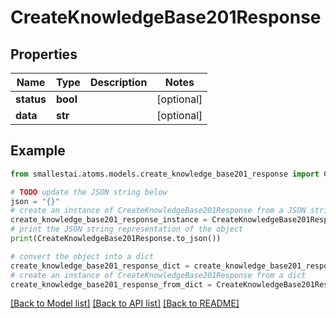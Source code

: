 # CreateKnowledgeBase201Response


## Properties

Name | Type | Description | Notes
------------ | ------------- | ------------- | -------------
**status** | **bool** |  | [optional] 
**data** | **str** |  | [optional] 

## Example

```python
from smallestai.atoms.models.create_knowledge_base201_response import CreateKnowledgeBase201Response

# TODO update the JSON string below
json = "{}"
# create an instance of CreateKnowledgeBase201Response from a JSON string
create_knowledge_base201_response_instance = CreateKnowledgeBase201Response.from_json(json)
# print the JSON string representation of the object
print(CreateKnowledgeBase201Response.to_json())

# convert the object into a dict
create_knowledge_base201_response_dict = create_knowledge_base201_response_instance.to_dict()
# create an instance of CreateKnowledgeBase201Response from a dict
create_knowledge_base201_response_from_dict = CreateKnowledgeBase201Response.from_dict(create_knowledge_base201_response_dict)
```
[[Back to Model list]](../README.md#documentation-for-models) [[Back to API list]](../README.md#documentation-for-api-endpoints) [[Back to README]](../README.md)


